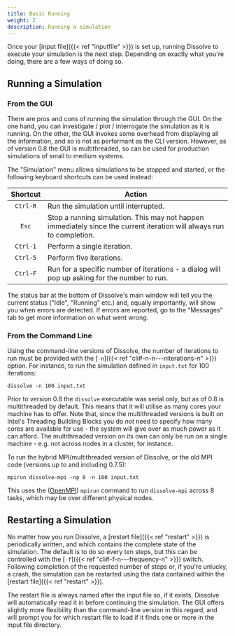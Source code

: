 ```yaml
---
title: Basic Running
weight: 2
description: Running a simulation
---
```


Once your [input file]({{< ref "inputfile" >}}) is set up, running Dissolve to execute your simulation is the next step. Depending on exactly what you're doing, there are a few ways of doing so.

## Running a Simulation

### From the GUI

There are pros and cons of running the simulation through the GUI. On the one hand, you can investigate / plot / interrogate the simulation as it is running. On the other, the GUI invokes some overhead from displaying all the information, and so is not as performant as the CLI version. However, as of version 0.8 the GUI is multithreaded, so can be used for production simulations of small to medium systems.

The "Simulation" menu allows simulations to be stopped and started, or the following keyboard shortcuts can be used instead:

|Shortcut|Action|
|:-----:|------|
|`Ctrl-R`|Run the simulation until interrupted.|
|`Esc`|Stop a running simulation. This may not happen immediately since the current iteration will always run to completion.|
|`Ctrl-1`|Perform a single iteration.|
|`Ctrl-5`|Perform five iterations.|
|`Ctrl-F`|Run for a specific number of iterations - a dialog will pop up asking for the number to run.|

The status bar at the bottom of Dissolve's main window will tell you the current status ("Idle", "Running" etc.) and, equally importantly, will show you when errors are detected. If errors are reported, go to the "Messages" tab to get more information on what went wrong.

### From the Command Line

Using the command-line versions of Dissolve, the number of iterations to run must be provided with the [`-n`]({{< ref "cli#-n-n---niterations-n" >}}) option. For instance, to run the simulation defined in `input.txt` for 100 iterations:

```
dissolve -n 100 input.txt
```

Prior to version 0.8 the `dissolve` executable was serial only, but as of 0.8 is multithreaded by default. This means that it will utilise as many cores your machine has to offer. Note that, since the multithreaded versions is built on Intel's Threading Building Blocks you do *not* need to specify how many cores are available for use - the system will give over as much power as it can afford. The multithreaded version on its own can only be run on a single machine - e.g. not across nodes in a cluster, for instance.

To run the hybrid MPI/multithreaded version of Dissolve, or the old MPI code (versions up to and including 0.7.5):

```
mpirun dissolve-mpi -np 8 -n 100 input.txt
```

This uses the ([OpenMPI](https://www.open-mpi.org/)) `mpirun` command to run `dissolve-mpi` across 8 tasks, which may be over different physical nodes.

## Restarting a Simulation

No matter how you run Dissolve, a [restart file]({{< ref "restart" >}}) is periodically written, and which contains the complete state of the simulation. The default is to do so every ten steps, but this can be controlled with the [`-f`]({{< ref "cli#-f-n---frequency-n" >}}) switch. Following completion of the requested number of steps or, if you're unlucky, a crash, the simulation can be restarted using the data contained within the [restart file]({{< ref "restart" >}}).

The restart file is always named after the input file so, if it exists, Dissolve will automatically read it in before continuing the simulation. The GUI offers slightly more flexibility than the command-line version in this regard, and will prompt you for which restart file to load if it finds one or more in the input file directory.
